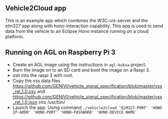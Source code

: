## Vehicle2Cloud app


This is an example app which combines the W3C-vis-server and the elm327 app along with hono-interaction capability. This app is used to send data from the vehicle to an Eclipse Hono instance running on a cloud platform.

## Running on AGL on Raspberry Pi 3

* Create an AGL image using the instructions in `agl-kuksa` project.
* Burn the image on to an SD card and boot the image on a Raspi 3.
* ssh into the raspi 3 with root.
* Copy the vss data files https://github.com/GENIVI/vehicle_signal_specification/blob/master/vss_rel_1.0.csv and https://github.com/GENIVI/vehicle_signal_specification/blob/master/vss_rel_1.0.json into /usr/bin/
* Launch the app. Using command `./vehicle2cloud 'ELM327-PORT' 'HONO IP-ADDR' 'HONO-PORT' 'HONO-PASSWORD' 'HONO-DEVICE NAME'`

